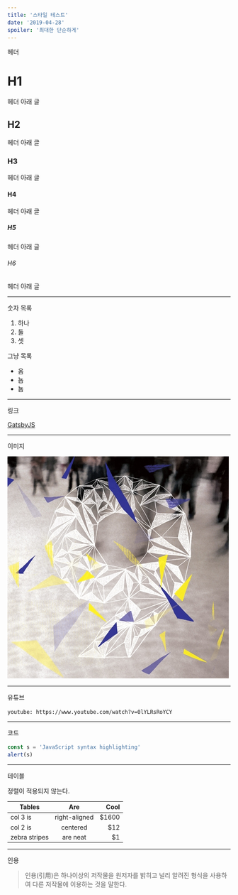 ```yaml
---
title: '스타일 테스트'
date: '2019-04-28'
spoiler: '최대한 단순하게'
---
```


헤더

# H1

헤더 아래 글

## H2

헤더 아래 글

### H3

헤더 아래 글

#### H4

헤더 아래 글

##### H5

헤더 아래 글

###### H6

헤더 아래 글

---

숫자 목록

1. 하나
1. 둘
1. 셋

그냥 목록

- 옴
- 뇸
- 뇸

---

링크

[GatsbyJS](https://www.gatsbyjs.org/)

---

이미지

![9와 숫자들 1집](./9-and-the-numbers-1-cover.jpg)

---

유튜브

`youtube: https://www.youtube.com/watch?v=0lYLRsRoYCY`

---

코드

```javascript
const s = 'JavaScript syntax highlighting'
alert(s)
```

---

테이블

정렬이 적용되지 않는다.

| Tables        |      Are      |   Cool |
| ------------- | :-----------: | -----: |
| col 3 is      | right-aligned | \$1600 |
| col 2 is      |   centered    |   \$12 |
| zebra stripes |   are neat    |    \$1 |

---

인용

> 인용(引用)은 하나이상의 저작물을 원저자를 밝히고 널리 알려진 형식을 사용하여 다른 저작물에 이용하는 것을 말한다.
